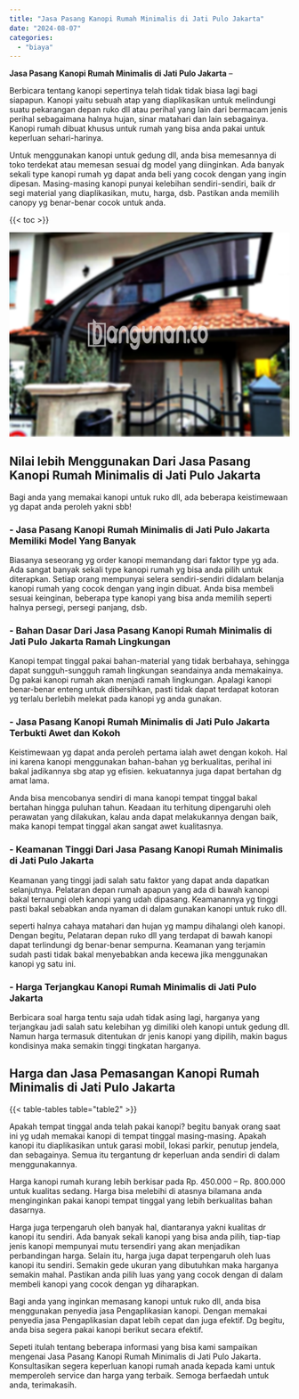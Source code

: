 ```yaml
---
title: "Jasa Pasang Kanopi Rumah Minimalis di Jati Pulo Jakarta"
date: "2024-08-07"
categories: 
  - "biaya"
---
```


**Jasa Pasang Kanopi Rumah Minimalis di Jati Pulo Jakarta** –

Berbicara tentang kanopi sepertinya telah tidak tidak biasa lagi bagi siapapun. Kanopi yaitu sebuah atap yang diaplikasikan untuk melindungi suatu pekarangan depan ruko dll atau perihal yang lain dari bermacam jenis perihal sebagaimana halnya hujan, sinar matahari dan lain sebagainya. Kanopi rumah dibuat khusus untuk rumah yang bisa anda pakai untuk keperluan sehari-harinya.

Untuk menggunakan kanopi untuk gedung dll, anda bisa memesannya di toko terdekat atau memesan sesuai dg model yang diinginkan. Ada banyak sekali type kanopi rumah yg dapat anda beli yang cocok dengan yang ingin dipesan. Masing-masing kanopi punyai kelebihan sendiri-sendiri, baik dr segi material yang diaplikasikan, mutu, harga, dsb. Pastikan anda memilih canopy yg benar-benar cocok untuk anda.

{{< toc >}}

![Jasa Pasang Kanopi Rumah Minimalis di Jati Pulo Jakarta](/images/harga-kanopi-minimalis-04.png)

## Nilai lebih Menggunakan Dari Jasa Pasang Kanopi Rumah Minimalis di Jati Pulo Jakarta

Bagi anda yang memakai kanopi untuk ruko dll, ada beberapa keistimewaan yg dapat anda peroleh yakni sbb!

### \- Jasa Pasang Kanopi Rumah Minimalis di Jati Pulo Jakarta Memiliki Model Yang Banyak

Biasanya seseorang yg order kanopi memandang dari faktor type yg ada. Ada sangat banyak sekali type kanopi rumah yg bisa anda pilih untuk diterapkan. Setiap orang mempunyai selera sendiri-sendiri didalam belanja kanopi rumah yang cocok dengan yang ingin dibuat. Anda bisa membeli sesuai keinginan, beberapa type kanopi yang bisa anda memilih seperti halnya persegi, persegi panjang, dsb.

### \- Bahan Dasar Dari Jasa Pasang Kanopi Rumah Minimalis di Jati Pulo Jakarta Ramah Lingkungan

Kanopi tempat tinggal pakai bahan-material yang tidak berbahaya, sehingga dapat sungguh-sungguh ramah lingkungan seandainya anda memakainya. Dg pakai kanopi rumah akan menjadi ramah lingkungan. Apalagi kanopi benar-benar enteng untuk dibersihkan, pasti tidak dapat terdapat kotoran yg terlalu berlebih melekat pada kanopi yg anda gunakan.

### \- Jasa Pasang Kanopi Rumah Minimalis di Jati Pulo Jakarta Terbukti Awet dan Kokoh

Keistimewaan yg dapat anda peroleh pertama ialah awet dengan kokoh. Hal ini karena kanopi menggunakan bahan-bahan yg berkualitas, perihal ini bakal jadikannya sbg atap yg efisien. kekuatannya juga dapat bertahan dg amat lama.

Anda bisa mencobanya sendiri di mana kanopi tempat tinggal bakal bertahan hingga puluhan tahun. Keadaan itu terhitung dipengaruhi oleh perawatan yang dilakukan, kalau anda dapat melakukannya dengan baik, maka kanopi tempat tinggal akan sangat awet kualitasnya.

### \- Keamanan Tinggi Dari Jasa Pasang Kanopi Rumah Minimalis di Jati Pulo Jakarta

Keamanan yang tinggi jadi salah satu faktor yang dapat anda dapatkan selanjutnya. Pelataran depan rumah apapun yang ada di bawah kanopi bakal ternaungi oleh kanopi yang udah dipasang. Keamanannya yg tinggi pasti bakal sebabkan anda nyaman di dalam gunakan kanopi untuk ruko dll.

seperti halnya cahaya matahari dan hujan yg mampu dihalangi oleh kanopi. Dengan begitu, Pelataran depan ruko dll yang terdapat di bawah kanopi dapat terlindungi dg benar-benar sempurna. Keamanan yang terjamin sudah pasti tidak bakal menyebabkan anda kecewa jika menggunakan kanopi yg satu ini.

### \- Harga Terjangkau Kanopi Rumah Minimalis di Jati Pulo Jakarta

Berbicara soal harga tentu saja udah tidak asing lagi, harganya yang terjangkau jadi salah satu kelebihan yg dimiliki oleh kanopi untuk gedung dll. Namun harga termasuk ditentukan dr jenis kanopi yang dipilih, makin bagus kondisinya maka semakin tinggi tingkatan harganya.

## Harga dan Jasa Pemasangan Kanopi Rumah Minimalis di Jati Pulo Jakarta

{{< table-tables table="table2" >}}

Apakah tempat tinggal anda telah pakai kanopi? begitu banyak orang saat ini yg udah memakai kanopi di tempat tinggal masing-masing. Apakah kanopi itu diaplikasikan untuk garasi mobil, lokasi parkir, penutup jendela, dan sebagainya. Semua itu tergantung dr keperluan anda sendiri di dalam menggunakannya.

Harga kanopi rumah kurang lebih berkisar pada Rp. 450.000 – Rp. 800.000 untuk kualitas sedang. Harga bisa melebihi di atasnya bilamana anda menginginkan pakai kanopi tempat tinggal yang lebih berkualitas bahan dasarnya.

Harga juga terpengaruh oleh banyak hal, diantaranya yakni kualitas dr kanopi itu sendiri. Ada banyak sekali kanopi yang bisa anda pilih, tiap-tiap jenis kanopi mempunyai mutu tersendiri yang akan menjadikan perbandingan harga. Selain itu, harga juga dapat terpengaruh oleh luas kanopi itu sendiri. Semakin gede ukuran yang dibutuhkan maka harganya semakin mahal. Pastikan anda pilih luas yang yang cocok dengan di dalam membeli kanopi yang cocok dengan yg diharapkan.

Bagi anda yang inginkan memasang kanopi untuk ruko dll, anda bisa menggunakan penyedia jasa Pengaplikasian kanopi. Dengan memakai penyedia jasa Pengaplikasian dapat lebih cepat dan juga efektif. Dg begitu, anda bisa segera pakai kanopi berikut secara efektif.

Sepeti itulah tentang beberapa informasi yang bisa kami sampaikan mengenai Jasa Pasang Kanopi Rumah Minimalis di Jati Pulo Jakarta. Konsultasikan segera keperluan kanopi rumah anada kepada kami untuk memperoleh service dan harga yang terbaik. Semoga berfaedah untuk anda, terimakasih.
